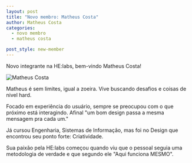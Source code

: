 ```yaml
---
layout: post
title: "Novo membro: Matheus Costa"
author: Matheus Costa
categories:
  - novo membro
  - matheus costa

post_style: new-member
---
```


Novo integrante na HE:labs, bem-vindo Matheus Costa!

![Matheus Costa](/blog/images/posts/2014-08-19/matheus-costa.jpg)
<!--more-->
Matheus é sem limites, igual a zoeira. Vive buscando desafios e coisas de nivel hard.

Focado em experiência do usuário, sempre se preocupou com o que próximo está interagindo. Afinal "um bom design passa a mesma mensagem pra cada um."  

Já cursou Engenharia, Sistemas de Informação, mas foi no Design que encontrou seu ponto forte: Criatividade.

Sua paixão pela HE:labs começou quando viu que o pessoal seguia uma metodologia de verdade e que segundo ele "Aqui funciona MESMO".